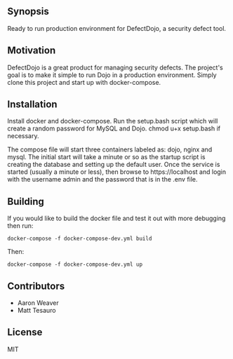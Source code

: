 ## Synopsis

Ready to run production environment for DefectDojo, a security defect tool.

## Motivation

DefectDojo is a great product for managing security defects. The project's goal is to make it simple to run Dojo in a production environment. Simply clone this project and start up with docker-compose.

## Installation

Install docker and docker-compose. Run the setup.bash script which will create a random password for MySQL and Dojo. chmod u+x setup.bash if necessary.

The compose file will start three containers labeled as: dojo, nginx and mysql. The initial start will take a minute or so as the startup script is creating the database and setting up the default user. Once the service is started (usually a minute or less), then browse to https://localhost and login with the username admin and the password that is in the .env file.

## Building

If you would like to build the docker file and test it out with more debugging then run:

`docker-compose -f docker-compose-dev.yml build`

Then:

`docker-compose -f docker-compose-dev.yml up`

## Contributors

* Aaron Weaver
* Matt Tesauro

## License

MIT

